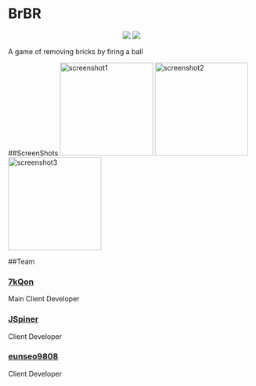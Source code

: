 # BrBR
<div align="center">
<img src="https://img.shields.io/badge/github%20-%23121011.svg?&style=for-the-badge&logo=github&logoColor=white"/>
    <img src="https://img.shields.io/badge/java-%23ED8B00.svg?&style=for-the-badge&logo=java&logoColor=white"/>
</div>
<p>
A game of removing bricks by firing a ball
</p>




##ScreenShots
<img src="https://eunseo-test.s3.ap-northeast-2.amazonaws.com/uploads/screenshot1.png" alt="screenshot1" width="190"/>
<img src="https://eunseo-test.s3.ap-northeast-2.amazonaws.com/uploads/screenshot2.png" alt="screenshot2" width="190"/>
<img src="https://eunseo-test.s3.ap-northeast-2.amazonaws.com/uploads/screenshot3.png" alt="screenshot3" width="190"/>

##Team

### [7kQon](https://github.com/7kQon)
Main Client Developer
### [JSpiner](https://github.com/JSpiner)
Client Developer
### [eunseo9808](https://github.com/eunseo9808)
Client Developer